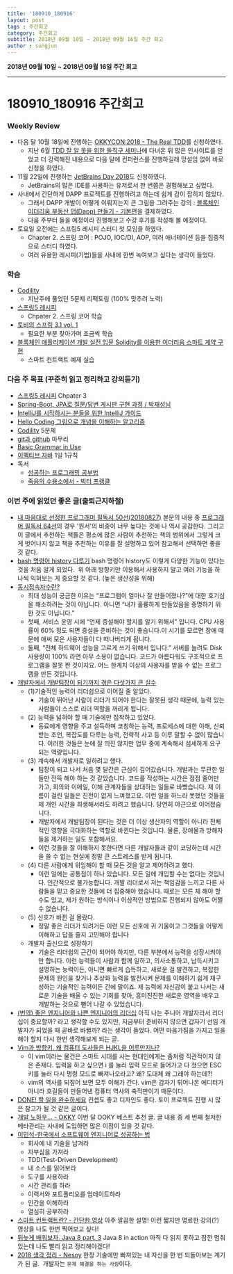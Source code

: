 ```yaml
---
title: '180910_180916'  
layout: post  
tags : 주간회고
category: 주간회고
subtitle: 2018년 09월 10일 ~ 2018년 09월 16일 주간 회고
author : sungjun
---
```


**2018년 09월 10일 ~ 2018년 09월 16일 주간 회고** 

---

# 180910_180916 주간회고

### Weekly Review
- 다음 달 10월 18일에 진행하는 [OKKYCON:2018 - The Real TDD](http://www.okkycon.com/)를 신청하였다.
    - 지난 6월 [TDD 잘 알 못을 위한 돌직구 세미나](https://okky.kr/article/476113)에 다녀온 뒤 많은 인사이트를 얻었고 더 강력해진 내용으로 다음 달에 컨퍼런스를 진행하길래 망설임 없이 바로 신청을 하였다.
- 11월 22일에 진행하는 [JetBrains Day 2018](https://jetbrains.tangunsoft.com/_kr/jetbrains-day-seoul-2018/)도 신청하였다.
    - JetBrains의 많은 IDE를 사용하는 유저로서 한 번쯤은 경험해보고 싶었다.
- 사내에서 간단하게 DAPP 프로젝트를 진행하려고 하는데 쉽게 감이 잡히지 않았다.
    - 그래서 DAPP 개발이 어떻게 이뤄지는지 큰 그림을 그려주는 강의 : [블록체인 이더리움 부동산 댑(Dapp) 만들기 - 기본편](https://www.inflearn.com/course/blockchain-%EC%9D%B4%EB%8D%94%EB%A6%AC%EC%9B%80-dapp/)을 결제하였다.
    - 다음 주부터 들을 예정이라 진행해보고 수강 후기를 작성해 볼 예정이다.
- 토요일 오전에는 스프링5 레시피 스터디 첫 모임을 하였다.
    - Chapter 2. 스프링 코어 : POJO, IOC/DI, AOP, 여러 애너테이션 등을 집중적으로 스터디 하였다.
    - 여러 유용한 레시피(기법)들을 사내에 한번 녹여보고 싶다는 생각이 들었다.


### 학습
- [Codility](https://www.codility.com/)
    - 지난주에 풀었던 5문제 리팩토링 (100% 맞추려 노력)
- [스프링5 레시피](https://book.naver.com/bookdb/book_detail.nhn?bid=13911953)
    - Chpater 2. 스프링 코어 학습
- [토비의 스프링 3.1 vol. 1](https://book.naver.com/bookdb/book_detail.nhn?bid=7006516)
    - 필요한 부분 찾아가며 조금씩 학습
- [블록체인 애플리케이션 개발 실전 입문 Solidity를 이용한 이더리움 스마트 계약 구현](https://book.naver.com/bookdb/book_detail.nhn?bid=12836408)
    - 스마트 컨트랙트 예제 실습


### 다음 주 목표 (꾸준히 읽고 정리하고 강의듣기)
- [스프링5 레시피](https://book.naver.com/bookdb/book_detail.nhn?bid=13911953) Chpater 3
- [Spring-Boot, JPA로 질문/답변 게시판 구현 과정 / 박재성님](https://www.youtube.com/watch?v=JUKehW-c484&list=PLqaSEyuwXkSppQAjwjXZgKkjWbFoUdNXC)
- [IntelliJ를 시작하시는 분들을 위한 IntelliJ 가이드](https://www.inflearn.com/course/intellij-guide/) 
- [Hello Coding 그림으로 개념을 이해하는 알고리즘](https://book.naver.com/bookdb/book_detail.nhn?bid=11823284)
- [Codility](https://www.codility.com/) 5문제
- [git과 github](https://www.youtube.com/watch?v=8AtHcXnJSdA&list=PLAHa1zfLtLiPrxoBo9a1HVmauvE2Mn3xX) 마무리
- [Basic Grammar in Use](https://book.naver.com/bookdb/book_detail.nhn?bid=6467937)
- [이펙티브 자바](https://book.naver.com/bookdb/book_detail.nhn?bid=8064518) 1일 1규칙
- 독서
    - [성공하는 프로그래밍 공부법](https://book.naver.com/bookdb/book_detail.nhn?bid=13993648)
    - [죽음의 수용소에서 - 빅터 프랭클](https://book.naver.com/bookdb/book_detail.nhn?bid=12891843)

### 이번 주에 읽었던 좋은 글(출퇴근지하철)
- [내 마음대로 선정한 프로그래머 필독서 50선(20180827)](https://www.sangkon.com/2018/08/27/good_books_for_dev_2018/) 본문의 내용 중 [프로그래머 필독서 64선](https://iostream.tistory.com/64)의 경우 '원서'의 비중이 너무 높다는 것에 나 역시 공감한다. 그리고 이 글에서 추천하는 책들은 평소에 많은 사람이 추천하는 책의 범위에서 그렇게 크게 벗어나지 않고 책을 추천하는 이유를 잘 설명하고 있어 참고해서 선택하면 좋을 것 같다.
- [bash 명령어 history 다루기](https://johngrib.github.io/wiki/history/) bash 명령어 history도 이렇게 다양한 기능이 있다는 것을 처음 알게 되었다.  위 아래 방향키만 이용해서 사용하지 말고 여러 기능을 하나씩 익혀보는 게 중요할 것 같다. (높은 생산성을 위해)
- [동시접속자수란?](https://medium.com/mo-mu/%EB%8F%99%EC%8B%9C%EC%A0%91%EC%86%8D%EC%9E%90%EC%88%98%EB%9E%80-53478e5e2c68) 
    - 최대 성능이 궁금한 이유는 “프로그램이 얼마나 잘 만들어졌나?”에 대한 호기심을 해소하려는 것이 아닙니다. 아니면 “내가 훌륭하게 만들었음을 증명하기 위한 것도 아닙니다.”
    - 첫째, 서비스 운영 시에 “언제 증설해야 할지를 알기 위해서” 입니다. CPU 사용률이 60% 정도 되면 증설을 준비하는 것이 좋습니다.이 시기를 모르면 장애 때문에 애써 모은 사용자들이 다 떠나버리게 됩니다.
    - 둘째, “전체 하드웨어 성능을 고르게 쓰기 위해서 입니다.” 서버를 늘려도 Disk 사용량이 100% 라면 아무 소용이 없습니다. 코드가 아름다워도 구조적으로 프로그램을 잘못 짠 것이지요. 어느 한계치 이상의 사용자를 받을 수 없는 프로그램을 만든 것입니다.
- [개발자에서 개발팀장이 되기까지 겪은 다섯가지 큰 실수](https://muchtrans.com/translations/techie-tech-lead-my-5-biggest-mistakes.ko.html) 
    - (1)기술적인 능력이 리더쉽으로 이어질 줄 알았다.
        - 기술이 뛰어난 사람이 리더가 되어야 한다는 잘못된 생각 때문에, 능력 있는 사람들이 스스로 리더 역할을 꺼리게 됩니다.
    - (2) 능력을 넗혀야 할 때 기술에만 집착하고 있었다.
        - 동료에게 영향을 주고 설득하며 코칭하는 능력, 프로세스에 대한 이해, 신뢰받는 조언, 복잡도를 다루는 능력, 전략적 사고 등 이루 말할 수 없이 많습니다. 이러한 것들은 눈에 잘 띄진 않지만 업무 중에 계속해서 섬세하게 요구되는 역량입니다.
    - (3) 계속해서 개발자로 일하려고 했다.
        - 팀장이 되고 나서 처음 몇 달간은 근심이 깊어갔습니다. 개발과는 무관한 일들만 잔뜩 해야 하는 것 같았습니다. 코드를 작성하는 시간은 점점 줄어만 가고, 회의와 이메일, 이해 관계자들을 상대하는 일들로 바빴습니다. 제 이름이 걸린 일들은 진전이 없게 느껴졌고요. 이런 일을 하느라 못했던 것들을 제 개인 시간을 희생해서라도 하려고 했습니다. 당연히 야근으로 이어졌습니다.
        - 개발자에서 개발팀장이 된다는 것은 더 이상 생산자의 역할이 아니라 전체적인 영향을 극대화하는 역할로 바뀐다는 것입니다. 물론, 장애물과 방해자들을 제거하는 일도 포함해서요.
        - 이런 것들을 잘 이해하지 못한다면 다른 개발자들과 같이 코딩하는데 시간을 쓸 수 없는 현실에 정말 큰 스트레스를 받게 됩니다.
    - (4) 다른 사람에게 위임해야 할 때 모든 것을 알고 제어하려고 했다.
        - 이런 일에는 공통점이 하나 있습니다. 모든 일에 개입할 수는 없다는 것입니다. 인간적으로 불가능합니다. 개발 리더로서 저는 책임감을 느끼고 다른 사람들을 믿고 중요한 것들에 더 집중해야 했습니다. 때로는 모른 체 해야 할 수도 있고, 제가 원하는 방식이나 이상적인 방법으로 진행되지 않아도 어쩔 수 없습니다.
    - (5) 신호가 바뀐 걸 몰랐다.
        - 정말 좋은 리더가 되려거든 이런 모든 신호에 귀 기울이고 그것들을 어떻게 이해하고 답을 줄지 고민해야 합니다
    - 개발자 출신으로 성장하기
        - 기술은 리더쉽의 근간이 되어야 하지만, 다른 부분에서 능력을 성장시켜야만 합니다. 이런 능력들이 사람과 함께 일하고, 의사소통하고, 납득시키고 설명하는 능력이든, 아니면 빠르게 습득하고, 새로운 걸 발견하고, 복잡한 문제의 원인을 찾거나 추상화 능력을 발전시켜 문제를 이해하기 쉽게 재구성하는 기술적인 능력이든 간에 말이죠. 제 능력에 자신감이 붙고 나서는 새로운 기술을 배울 수 있는 기회를 찾아, 흥미진진한 새로운 영역을 배우고 개발하는 것으로 뻗어 나갈 수 있었습니다.
- [(번역) 좋은 엔지니어와 나쁜 엔지니어의 리더십](http://www.mimul.com/pebble/default/2014/02/04/1391490935022.html) 아직 나는 주니어 개발자라서 리더십이 중요할까? 라고 생각할 수도 있지만, 지금부터 준비하지 않으면 갑자기 선임 개발자가 되었을 때 곧바로 바뀔까? 라는 생각이 들었다. 어떤 마음가짐을 가지고 일을 해야 할지 다시 한번 생각해보게 되는 글. 
- [Vim과 방향키. 왜 컴퓨터 도사들은 HJKL을 어루만지나?](http://hub.zum.com/goodhyun/30494#) 
    - 이 vim이라는 물건은 스마트 시대를 사는 현대인에게는 좀처럼 직관적이지 않은 존재다. 입력을 하고 싶으면 i 를 눌러 입력 모드로 들어가고 다 쳤으면 ESC 키를 눌러 다시 명령 모드로 빠져나오라고? 왜? 도대체 왜 그래야 하는데?!
    - vim의 역사를 되짚어 보면 모두 이해가 간다. vim은 갑자기 튀어나온 에디터가 아니라 호걸들이 만들어낸 컴퓨터 역사의 축적판이기 때문이다.
- [DONE! 할 일을 완수하세요](https://brunch.co.kr/@seonyu10/26) 컨셉도 좋고 디자인도 좋다. 토이 프로젝트 진행 시 많은 참고가 될 것 같은 글이다.
- [개발 노하우... - OKKY](https://okky.kr/article/489929) 이번 달 OOKY 베스트 추천 글. 글 내용 중 세 번째 철저한 메타관리는 사내에 도입하면 많은 이점이 있을 것 같다. 
- [이민석-한국에서 소프트웨어 엔지니어로 성공하는 법](https://okky.kr/article/495355)
    - 회사에 내 기술을 남겨라
    - 자부심을 가져라
    - TDD(Test-Driven Development)
    - 내 소스를 읽어보라
    - 도구를 사용하라
    - 시간 관리를 하라
    - 이력서와 포트폴리오를 업데이트하라
    - 인간을 이해하라
    - 열심히 공부하라
- [스마트 컨트랙트란? - 간단한 영상](https://www.youtube.com/watch?v=ZE2HxTmxfrI) 아주 깔끔한 설명! 이런 짧지만 명료한 강의(?) 영상을 나도 한번 찍어보고 싶다! 
- [뒤늦게 배워보자. Java 8 part. 3](https://www.sangkon.com/2018/08/22/java8_study_part3/) Java 8 in action 아직 다 읽지 못하고 잠깐 멈춰있는데 나도 빨리 읽고 정리해야겠다!
- [2018 생각 정리 - Nesoy](https://nesoy.github.io/articles/2018-07/2018-Thinking#) 한창 기술에만 빠져있는 내 자신을 한 번 되돌아보는 계기가 된 글.  개발자는 `문제 해결을 하는 사람`이다.